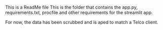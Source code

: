 This is a ReadMe file
This is the folder that contains the app.py, requirements.txt, procfile and other requirements for the streamlit app.

For now, the data has been scrubbed and is aped to match a Telco client.
